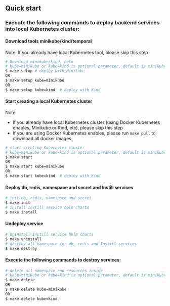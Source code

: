 ## Quick start

### Execute the following commands to deploy backend services into local Kubernetes cluster:

#### Download tools minikube/kind/temporal
Note: If you already have local Kubernetes tool, please skip this step
```bash
# Download minikube/kind, helm
# kube=minikube or kube=kind is optional parameter, default is minikube 
$ make setup # deploy with Minikube
OR
$ make setup kube=minikube
OR
$ make setup kube=kind  # deploy with Kind
```

#### Start creating a local Kubernetes cluster
Note: 
- If you already have local Kubernetes cluster (using Docker Kubernetes enables, Minikube or Kind, etc), please skip this step
- If you are using Docker Kubernetes enables, please run `make pull` to download all docker images
```bash
# start creating Kubernetes cluster
# kube=minikube or kube=kind is optional parameter, default is minikube 
$ make start
OR
$ make start kube=minikube
OR
$ make start kube=kind  # deploy with Kind
```

#### Deploy db, redis, namespace and secret and Instill services 
```bash
# init db, redis, namespace and secret
$ make init
# install Instill service helm charts
$ make install
```

#### Undeploy service
```bash
# uninstall Instill service helm charts
$ make uninstall
# destroy all namespace for db, redis and Instill services
$ make destroy
```

#### Execute the following commands to destroy services:
```bash
# delete all namespace and resources inside
# kube=minikube or kube=kind is optional parameter, default is minikube 
$ make delete
OR
$ make delete kube=minikube
OR
$ make delete kube=kind
```